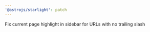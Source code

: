 ```yaml
---
'@astrojs/starlight': patch
---
```


Fix current page highlight in sidebar for URLs with no trailing slash
